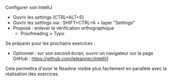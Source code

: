 
Configurer son IntelliJ

- Ouvrir les settings (CTRL+ALT+S)
- Ouvrir les settings via : SHIFT+CTRL+A + taper "Settings"
- Proposé : enlever la vérification orthographique
    - Proofreading > Typo

Se préparer pour les prochains exercices :

- Optionnel : sur son second écran, ouvrir un navigateur sur la page GitHub :
  https://github.com/leleannec/intellij1

Cela permettra d'avoir le Readme visible plus facilement en parallèle avec la réalisation des exercices.
